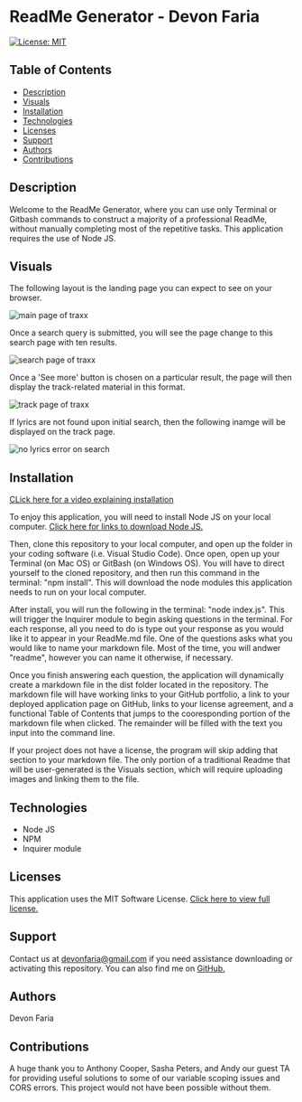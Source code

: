# ReadMe Generator - Devon Faria
[![License: MIT](https://img.shields.io/badge/License-MIT-yellow.svg)](https://opensource.org/licenses/MIT)

## Table of Contents

* [Description](#description)
* [Visuals](#visuals)
* [Installation](#installation)
* [Technologies](#technologies)
* [Licenses](#licenses)
* [Support](#support)
* [Authors](#authors)
* [Contributions](#contributions)

## Description

Welcome to the ReadMe Generator, where you can use only Terminal or Gitbash commands to construct a majority of a professional ReadMe, without manually completing most of the repetitive tasks. This application requires the use of Node JS. 

## Visuals

The following layout is the landing page you can expect to see on your browser.

![main page of traxx](./assets/images/Traxx-Main.png)

Once a search query is submitted, you will see the page change to this search page with ten results.

![search page of traxx](./assets/images/Traxx-searchpage.png)

Once a 'See more' button is chosen on a particular result, the page will then display the track-related material in this format. 

![track page of traxx](./assets/images/Traxx-trackpage.png)

If lyrics are not found upon initial search, then the following inamge will be displayed on the track page.  

![no lyrics error on search](./assets/images/Traxx_error.png)

## Installation

[CLick here for a video explaining installation](https://devonfaria.github.io/traxx/)

To enjoy this application, you will need to install Node JS on your local computer. [Click here for links to download Node JS.](https://nodejs.org/en/download/)

Then, clone this repository to your local computer, and open up the folder in your coding software (i.e. Visual Studio Code). Once open, open up your Terminal (on Mac OS) or GitBash (on Windows OS). You will have to direct yourself to the cloned repository, and then run this command in the terminal: "npm install". This will download the node modules this application needs to run on your local computer. 

After install, you will run the following in the terminal: "node index.js". This will trigger the Inquirer module to begin asking questions in the terminal. For each response, all you need to do is type out your response as you would like it to appear in your ReadMe.md file. One of the questions asks what you would like to name your markdown file. Most of the time, you will andwer "readme", however you can name it otherwise, if necessary. 

Once you finish answering each question, the application will dynamically create a markdown file in the dist folder located in the repository. The markdown file will have working links to your GitHub portfolio, a link to your deployed application page on GitHub, links to your license agreement, and a functional Table of Contents that jumps to the cooresponding portion of the markdown file when clicked. The remainder will be filled with the text you input into the command line. 

If your project does not have a license, the program will skip adding that section to your markdown file. The only portion of a traditional Readme that will be user-generated is the Visuals section, which will require uploading images and linking them to the file. 

## Technologies

* Node JS
* NPM
* Inquirer module

## Licenses

This application uses the MIT Software License. [Click here to view full license.](LICENSE)

## Support

Contact us at devonfaria@gmail.com if you need assistance downloading or activating this repository. You can also find me on [GitHub.](https://github.com/devonfaria)

## Authors

Devon Faria

## Contributions

A huge thank you to Anthony Cooper, Sasha Peters, and Andy our guest TA for providing useful solutions to some of our variable scoping issues and CORS errors. This project would not have been possible without them. 